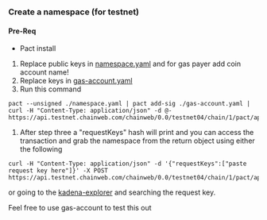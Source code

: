 ### Create a namespace (for testnet)

#### Pre-Req
* Pact install

1. Replace public keys in [namespace.yaml](./namespace.yaml) and for gas payer add coin account name!
2. Replace keys in [gas-account.yaml](./gas-account.yaml)
3. Run this command
```console
pact --unsigned ./namespace.yaml | pact add-sig ./gas-account.yaml | curl -H "Content-Type: application/json" -d @- https://api.testnet.chainweb.com/chainweb/0.0/testnet04/chain/1/pact/api/v1/send
```
1. After step three a "requestKeys" hash will print and you can access the transaction and grab the namespace from the return object using either the following
```console
curl -H "Content-Type: application/json" -d '{"requestKeys":["paste request key here"]}' -X POST https://api.testnet.chainweb.com/chainweb/0.0/testnet04/chain/1/pact/api/v1/poll
```
or going to the [kadena-explorer](https://explorer.chainweb.com/testnet) and searching the request key.

Feel free to use gas-account to test this out